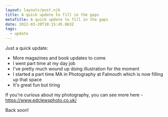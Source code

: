 ```yaml
---
layout: layouts/post.njk
title: A quick update to fill in the gaps
metaTitle: A quick update to fill in the gaps
date: 2022-03-20T18:15:45.863Z
tags:
  - update
---
```

Just a quick update:

* More magazines and book updates to come
* I went part time at my day job
* I've pretty much wound up doing illustration for the moment
* I started a part time MA in Photography at Falmouth which is now filling up that space
* It's great fun but tiring

If you're curious about my photography, you can see more here - <https://www.edclewsphoto.co.uk/>

Back soon!